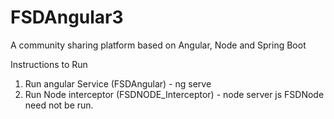 # FSDAngular3


A community sharing platform based on Angular, Node and Spring Boot 

Instructions to Run 
1. Run angular Service (FSDAngular) - ng serve
2. Run Node interceptor (FSDNODE_Interceptor) - node server js
FSDNode need not be run.
